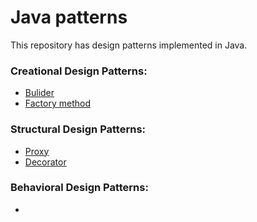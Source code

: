 # Java patterns

This repository has design patterns implemented in Java.

### Creational Design Patterns: 
* [Bulider](https://github.com/ValeriaPiont/Patterns/tree/master/src/main/java/builder)
* [Factory method](https://github.com/ValeriaPiont/Patterns/tree/master/src/main/java/factory_method)

### Structural Design Patterns:
* [Proxy](https://github.com/ValeriaPiont/Patterns/tree/master/src/main/java/proxy)
* [Decorator](https://github.com/ValeriaPiont/Patterns/tree/master/src/main/java/decorator)

### Behavioral Design Patterns:
* 
